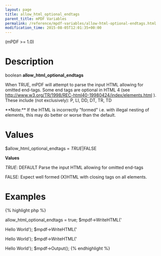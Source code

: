 ```yaml
---
layout: page
title: allow_html_optional_endtags
parent_title: mPDF Variables
permalink: /reference/mpdf-variables/allow-html-optional-endtags.html
modification_time: 2015-08-05T12:01:35+00:00
---
```


(mPDF >= 1.0)

# Description

boolean **allow_html_optional_endtags**

When <span class="smallblock">TRUE</span>, mPDF will attempt to parse the input HTML allowing for omitted end-tags.
Some end tags are optional in HTML 4 (see
<a href="http://www.w3.org/TR/1998/REC-html40-19980424/index/elements.html">
    http://www.w3.org/TR/1998/REC-html40-19980424/index/elements.html
</a>).
These include (not exclusively): P, LI, DD, DT, TR, TD

<div class="alert alert-info" role="alert" markdown="1">
	**Note:** If the HTML is incorrectly "formed" i.e. with
	illegal nesting of elements, this may do better or worse than the default.
</div>

# Values

<span class="parameter">$allow_html_optional_endtags</span> = *<span class="smallblock">TRUE</span>*|<span class="smallblock">FALSE</span>

**Values**

*<span class="smallblock">TRUE</span>*: <span class="smallblock">DEFAULT</span> Parse the input HTML allowing for
omitted end-tags

<span class="smallblock">FALSE</span>: Expect well formed (X)HTML with closing tags on all elements.

# Examples

{% highlight php %}
<?php

$mpdf = new \Mpdf\Mpdf();

$mpdf->allow_html_optional_endtags = true;

$mpdf->WriteHTML('<p>Hello World');
$mpdf->WriteHTML('<p>Hello World');
$mpdf->WriteHTML('<p>Hello World');

$mpdf->Output();
{% endhighlight %}

